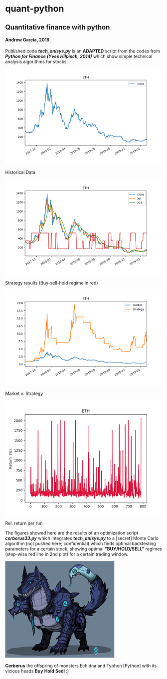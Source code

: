 # quant-python
## Quantitative finance with python
#### Andrew Garcia, 2019

Published code _**tech_anlsys.py**_ is an **ADAPTED** script from the codes from _**Python for Finance (Yves Hilpisch, 2014)**_ which show simple technical analysis algorithms for stocks.

![Screenshot](Figure_1.png)

Historical Data

![Screenshot](Figure_2.png)

Strategy results (Buy-sell-hold regime in red)

![Screenshot](Figure_3.png)

Market v. Strategy

![Screenshot](Figure_4.png)

Rel. return per run

The figures showed here are the results of an optimization script _**cerberus33.py**_ which integrates _**tech_anlsys.py**_ to a [secret] Monte Carlo algorithm (not pushed here; confidential) which finds optimal backtesting parameters for a certain stock, showing optimal **"BUY/HOLD/SELL"** regimes (step-wise red line in 2nd plot) for a certain trading window.


<img src="cerberus.png" alt="drawing" width="350"/>

**Cerberus** the offspring of monsters Echidna and Typhon [Python] with its vicious heads **Buy** **Hold** **Sedl** :)
